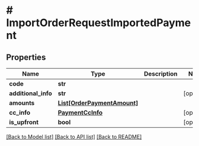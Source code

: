 # # ImportOrderRequestImportedPayment


## Properties 


Name | Type | Description | Notes
------------ | ------------- | ------------- | -------------
**code**| **str** |   |
**additional_info**| **str** |   | [optional]
**amounts**| [**List[OrderPaymentAmount]**](OrderPaymentAmount.md) |   |
**cc_info**| [**PaymentCcInfo**](PaymentCcInfo.md) |   | [optional]
**is_upfront**| **bool** |   | [optional]


[[Back to Model list]](../../README.md#models) [[Back to API list]](../../README.md#endpoints) [[Back to README]](../../README.md)

